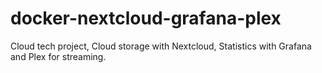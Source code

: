 # docker-nextcloud-grafana-plex
Cloud tech project, Cloud storage with Nextcloud, Statistics with Grafana and Plex for streaming.
